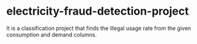 # electricity-fraud-detection-project
It is a classification project that finds the illegal usage rate from the given consumption and demand columns.
